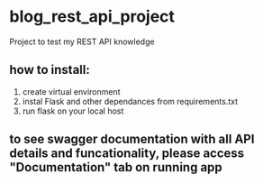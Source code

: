 # blog_rest_api_project
Project to test my REST API knowledge

## how to install:
1. create virtual environment
2. instal Flask and other dependances from requirements.txt
3. run flask on your local host

## to see swagger documentation with all API details and funcationality, please access "Documentation" tab on running app
